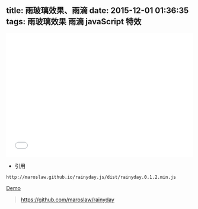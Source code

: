 title: 雨玻璃效果、雨滴
date: 2015-12-01 01:36:35
tags: 雨玻璃效果 雨滴 javaScript 特效
---
<iframe height='334' scrolling='no' src='//codepen.io/ZhouHengYi/embed/dYxKjZ/?height=334&theme-id=19960&default-tab=result' frameborder='no' allowtransparency='true' allowfullscreen='true' style='width: 100%;'>See the Pen <a href='http://codepen.io/ZhouHengYi/pen/dYxKjZ/'>雨玻璃效果、雨滴</a> by henry (<a href='http://codepen.io/ZhouHengYi'>@ZhouHengYi</a>) on <a href='http://codepen.io'>CodePen</a>.
</iframe>

* 引用
```
http://maroslaw.github.io/rainyday.js/dist/rainyday.0.1.2.min.js
```

[Demo](http://codepen.io/ZhouHengYi/pen/dYxKjZ)

> https://github.com/maroslaw/rainyday
